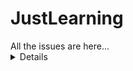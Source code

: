 # JustLearning

<div>
  All the issues are here... 
</div>

<details id="details-all issues">
  Teste 
  Teste
</details>



